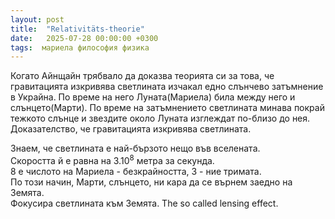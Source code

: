 ```yaml
---
layout: post
title:  "Relativitäts-theorie"
date:   2025-07-28 00:00:00 +0300
tags:  мариела философия физика
---
```

Когато Айнщайн трябвало да доказва теорията си за това, 
че гравитацията изкривява светлината изчакал едно слънчево затъмнение в Украйна. 
По време на него Луната(Мариела) била между него и слънцето(Марти). 
По време на затъмнението светлината минава покрай тежкото слънце и звездите около Луната изглеждат по-близо до нея. 
Доказателство, че гравитацията изкривява светлината.

Знаем, че светлината е най-бързото нещо във вселената.  
Скоростта й е равна на 3.10<sup>8</sup> метра за секунда.    
8 е числото на Мариела - безкрайността, 3 - ние тримата.   
По този начин, Марти, слънцето, ни кара да се върнем заедно на Земята.  
Фокусира светлината към Земята. The so called lensing effect.